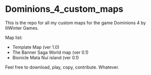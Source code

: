 # Dominions_4_custom_maps
This is the repo for all my custom maps for the game Dominions 4 by IllWinter Games.

Map list:
  - Template Map (ver 1.0)
  - The Banner Saga World map (ver 0.1)
  - Bionicle Mata Nui island (ver 0.1)


Feel free to download, play, copy, contribute. Whatever.
